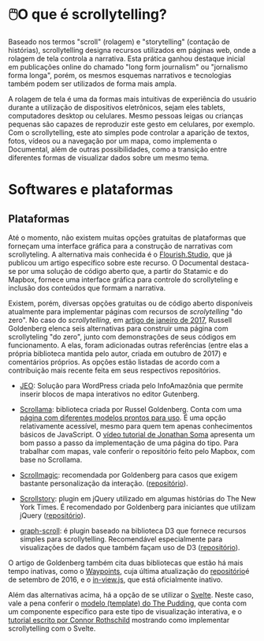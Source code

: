 # 🖱️O que é scrollytelling?

Baseado nos termos "scroll" (rolagem) e "storytelling" (contação de histórias), scrollytelling designa recursos utilizados em páginas web, onde a rolagem de tela controla a narrativa. Esta prática ganhou destaque inicial em publicações online do chamado "long form journalism" ou "jornalismo forma longa", porém, os mesmos esquemas narrativos e tecnologias também podem ser utilizados de forma mais ampla. 

A rolagem de tela é uma da formas mais intuitivas de experiência do usuário durante a utilização de dispositivos eletrônicos, sejam eles tablets, computadores desktop ou celulares. Mesmo pessoas leigas ou crianças pequenas são capazes de reproduzir este gesto em celulares, por exemplo. Com o scrollytelling, este ato simples pode controlar a aparição de textos, fotos, vídeos ou a navegação por um mapa, como implementa o Documental, além de outras possibilidades, como a transição entre diferentes formas de visualizar dados sobre um mesmo tema.

# Softwares e plataformas


## Plataformas 
Até o momento, não existem muitas opções gratuitas de plataformas que forneçam uma interface gráfica para a construção de narrativas com scrollyteling. A alternativa mais conhecida é o [Flourish.Studio](https://help.flourish.studio/article/21-controlling-stories-with-scrollytelling), que já publicou um artigo específico sobre este recurso. O Documental destaca-se por uma solução de código aberto que, a partir do Statamic e do Mapbox, fornece uma interface gráfica para controle do scrollyteling e inclusão dos conteúdos que formam a narrativa.

Existem, porém, diversas opções gratuitas ou de código aberto disponíveis atualmente para implementar páginas com recursos de *scrolytelling* "do zero". No caso do *scrollytelling*, em [artigo de janeiro de 2017](https://pudding.cool/process/how-to-implement-scrollytelling/), Russell Goldenberg elenca seis alternativas para construir uma página com scrollyteling "do zero", junto com demonstrações de seus códigos em funcionamento. A elas, foram adicionadas outras referências (entre elas a própria biblioteca mantida pelo autor, criada em outubro de 2017) e comentários próprios. As opções estão listadas de acordo com a contribuição mais recente feita em seus respectivos repositórios.

- [JEO](https://github.com/InfoAmazonia/jeo-plugin): Solução para WordPress criada pelo InfoAmazônia que permite inserir blocos de mapa interativos no editor Gutenberg.

- [Scrollama](https://github.com/russellgoldenberg/scrollama): biblioteca criada por Russel Goldenberg. Conta com uma [página com diferentes modelos prontos para uso](https://russellgoldenberg.github.io/scrollama/basic/). É uma opção relativamente acessível, mesmo para quem tem apenas conhecimentos básicos de JavaScript. O [vídeo tutorial de Jonathan Soma](https://www.youtube.com/watch?v=d7wTA9F-l8c) apresenta um bom passo a passo da implementação de uma página do tipo. Para trabalhar com mapas, vale conferir o repositório feito pelo Mapbox, com base no Scrollama. 

- [Scrollmagic](http://scrollmagic.io/): recomendada por Goldenberg para casos que exigem bastante personalização da interação. ([repositório](https://github.com/janpaepke/ScrollMagic)).

- [Scrollstory](http://sjwilliams.github.io/scrollstory/): plugin em jQuery utilizado em algumas histórias do The New York Times. É recomendado por Goldenberg para iniciantes que utilizam jQuery ([repositório](https://github.com/sjwilliams/scrollstory)).

- [graph-scroll](https://1wheel.github.io/graph-scroll/): é plugin baseado na biblioteca D3 que fornece recursos simples para scrollytelling. Recomendável especialmente para visualizações de dados que também façam uso de D3 ([repositório](https://github.com/1wheel/graph-scroll)).

O artigo de Goldenberg também cita duas bibliotecas que estão há mais tempo inativas, como o [Waypoints](http://imakewebthings.com/waypoints/), cuja última atualização do [repositório](https://github.com/imakewebthings/waypoints)é de setembro de 2016, e o [in-view.js](https://github.com/camwiegert/in-view), que está oficialmente inativo.

Além das alternativas acima, há a opção de se utilizar o [Svelte](https://svelte.dev/). Neste caso, vale a pena conferir o [modelo (template) do The Pudding](https://github.com/the-pudding/svelte-starter), que conta com um componente específico para este tipo de visualização interativa, e o [tutorial escrito por Connor Rothschild](https://www.connorrothschild.com/post/svelte-scrollytelling) mostrando como implementar scrollytelling com o Svelte.



